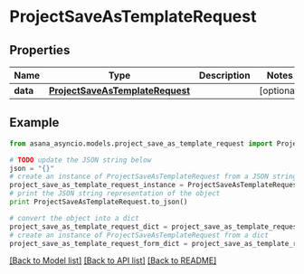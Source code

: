 # ProjectSaveAsTemplateRequest


## Properties

Name | Type | Description | Notes
------------ | ------------- | ------------- | -------------
**data** | [**ProjectSaveAsTemplateRequest**](ProjectSaveAsTemplateRequest.md) |  | [optional] 

## Example

```python
from asana_asyncio.models.project_save_as_template_request import ProjectSaveAsTemplateRequest

# TODO update the JSON string below
json = "{}"
# create an instance of ProjectSaveAsTemplateRequest from a JSON string
project_save_as_template_request_instance = ProjectSaveAsTemplateRequest.from_json(json)
# print the JSON string representation of the object
print ProjectSaveAsTemplateRequest.to_json()

# convert the object into a dict
project_save_as_template_request_dict = project_save_as_template_request_instance.to_dict()
# create an instance of ProjectSaveAsTemplateRequest from a dict
project_save_as_template_request_form_dict = project_save_as_template_request.from_dict(project_save_as_template_request_dict)
```
[[Back to Model list]](../README.md#documentation-for-models) [[Back to API list]](../README.md#documentation-for-api-endpoints) [[Back to README]](../README.md)


